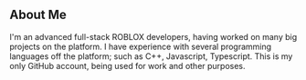 ## About Me
I'm an advanced full-stack ROBLOX developers, having worked on many big projects on the platform. I have experience with several programming languages off the platform; such as C++, Javascript, Typescript. This is my only GitHub account, being used for work and other purposes.
